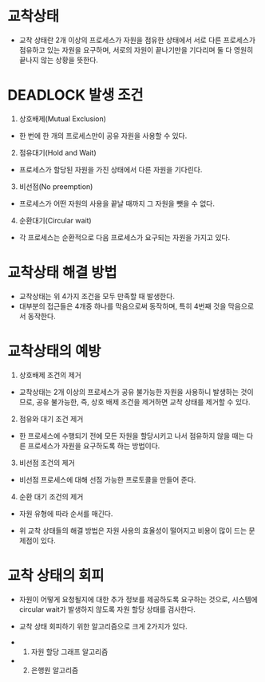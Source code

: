 <h1> 교착상태 </h1>

- 교착 상태란 2개 이상의 프로세스가 자원을 점유한 상태에서 서로 다른 프로세스가 점유하고 있는 자원을 요구하며, 서로의 자원이 끝나기만을 기다리며 둘 다 영원히 끝나지 않는 상황을 뜻한다.

<h1> DEADLOCK 발생 조건 </h1>

1. 상호배제(Mutual Exclusion)

- 한 번에 한 개의 프로세스만이 공유 자원을 사용할 수 있다.

2. 점유대기(Hold and Wait)

- 프로세스가 할당된 자원을 가진 상태에서 다른 자원을 기다린다.

3. 비선점(No preemption)

- 프로세스가 어떤 자원의 사용을 끝날 때까지 그 자원을 뺏을 수 없다.

4. 순환대기(Circular wait)

- 각 프로세스는 순환적으로 다음 프로세스가 요구되는 자원을 가지고 있다.

<h1> 교착상태 해결 방법 </h1>

- 교착상태는 위 4가지 조건을 모두 만족할 때 발생한다.
- 대부분의 접근들은 4개중 하나를 막음으로써 동작하며, 특히 4번째 것을 막음으로서 동작한다.

<h1> 교착상태의 예방 </h1>

1.  상호배제 조건의 제거

- 교착상태는 2개 이상의 프로세스가 공유 불가능한 자원을 사용하니 발생하는 것이므로, 공유 불가능한, 즉, 상호 배제 조건을 제거하면 교착 상태를 제거할 수 있다.

2. 점유와 대기 조건 제거

- 한 프로세스에 수행되기 전에 모든 자원을 할당시키고 나서 점유하지 않을 때는 다른 프로세스가 자원을 요구하도록 하는 방법이다.

3. 비선점 조건의 제거

- 비선점 프로세스에 대해 선점 가능한 프로토콜을 만들어 준다.

4. 순환 대기 조건의 제거

- 자원 유형에 따라 순서를 매긴다.

- 위 교착 상태들의 해결 방법은 자원 사용의 효율성이 떨어지고 비용이 많이 드는 문제점이 있다.

<h1> 교착 상태의 회피 </h1>

- 자원이 어떻게 요청될지에 대한 추가 정보를 제공하도록 요구하는 것으로, 시스템에 circular wait가 발생하지 않도록 자원 할당 상태를 검사한다.

- 교착 상태 회피하기 위한 알고리즘으로 크게 2가지가 있다.
- 1) 자원 할당 그래프 알고리즘
- 2) 은행원 알고리즘
